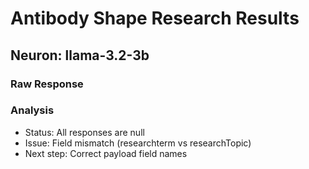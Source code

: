 # Antibody Shape Research Results

## Neuron: llama-3.2-3b

### Raw Response




### Analysis
- Status: All responses are null
- Issue: Field mismatch (researchterm vs researchTopic)
- Next step: Correct payload field names
